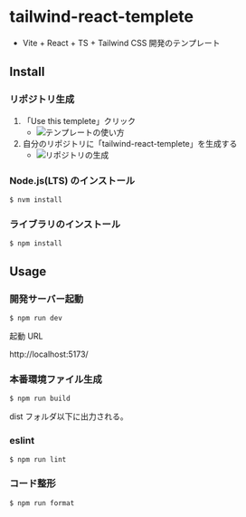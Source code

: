 # tailwind-react-templete

- Vite + React + TS + Tailwind CSS 開発のテンプレート

## Install

### リポジトリ生成

1. 「Use this templete」クリック
   - <img src="https://res.cloudinary.com/wywy-llc/image/upload/v1661564881/use_templete_tutd1z.png" alt="テンプレートの使い方">
2. 自分のリポジトリに「tailwind-react-templete」を生成する
   - <img src="https://res.cloudinary.com/wywy-llc/image/upload/v1661565679/%E3%82%B9%E3%82%AF%E3%83%AA%E3%83%BC%E3%83%B3%E3%82%B7%E3%83%A7%E3%83%83%E3%83%88_2022-08-27_10.54.56_1_n7gp6q.png" alt="リポジトリの生成">

### Node.js(LTS) のインストール

```
$ nvm install
```

### ライブラリのインストール

```
$ npm install
```

## Usage

### 開発サーバー起動

```
$ npm run dev
```

起動 URL

http://localhost:5173/

### 本番環境ファイル生成

```
$ npm run build
```

dist フォルダ以下に出力される。

### eslint

```
$ npm run lint
```

### コード整形

```
$ npm run format
```
